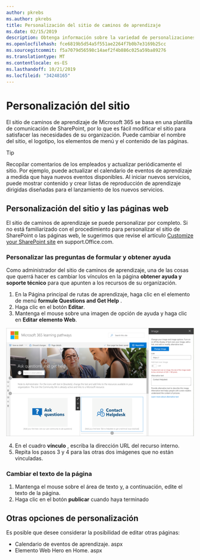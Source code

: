 ```yaml
---
author: pkrebs
ms.author: pkrebs
title: Personalización del sitio de caminos de aprendizaje
ms.date: 02/15/2019
description: Obtenga información sobre la variedad de personalizaciones disponibles con los caminos de aprendizaje de Microsoft 365
ms.openlocfilehash: fce6819b5d54a5f551ae2264f7b0b7e3169b25cc
ms.sourcegitcommit: f5a7079d56598c14aef2f4b886c025a59ba89276
ms.translationtype: MT
ms.contentlocale: es-ES
ms.lasthandoff: 10/21/2019
ms.locfileid: "34248165"
---
```

# <a name="customize-the-site"></a>Personalización del sitio

El sitio de caminos de aprendizaje de Microsoft 365 se basa en una plantilla de comunicación de SharePoint, por lo que es fácil modificar el sitio para satisfacer las necesidades de su organización. Puede cambiar el nombre del sitio, el logotipo, los elementos de menú y el contenido de las páginas. 

> [!TIP]
> Recopilar comentarios de los empleados y actualizar periódicamente el sitio. Por ejemplo, puede actualizar el calendario de eventos de aprendizaje a medida que haya nuevos eventos disponibles. Al iniciar nuevos servicios, puede mostrar contenido y crear listas de reproducción de aprendizaje dirigidas diseñadas para el lanzamiento de los nuevos servicios. 

## <a name="customize-the-site-and-web-pages"></a>Personalización del sitio y las páginas web

El sitio de caminos de aprendizaje se puede personalizar por completo. Si no está familiarizado con el procedimiento para personalizar el sitio de SharePoint o las páginas web, le sugerimos que revise el artículo [Customize your SharePoint site](https://support.office.com/en-us/article/customize-your-sharepoint-site-320b43e5-b047-4fda-8381-f61e8ac7f59b) en support.Office.com. 

### <a name="customize-ask-questions-and-get-help"></a>Personalizar las preguntas de formular y obtener ayuda

Como administrador del sitio de caminos de aprendizaje, una de las cosas que querrá hacer es cambiar los vínculos en la página **obtener ayuda y soporte técnico** para que apunten a los recursos de su organización. 

1.  En la Página principal de rutas de aprendizaje, haga clic en el elemento de menú **formule Questions and Get Help** .
2.  Haga clic en el botón **Editar**.
3.  Mantenga el mouse sobre una imagen de opción de ayuda y haga clic en **Editar elemento Web**.

![CG-Edithelp. png](media/cg-edithelp.png)

4.  En el cuadro **vínculo** , escriba la dirección URL del recurso interno. 
5.  Repita los pasos 3 y 4 para las otras dos imágenes que no están vinculadas.

### <a name="change-the-text-on-the-page"></a>Cambiar el texto de la página

1. Mantenga el mouse sobre el área de texto y, a continuación, edite el texto de la página. 
2. Haga clic en el botón **publicar** cuando haya terminado

## <a name="other-customization-options"></a>Otras opciones de personalización
Es posible que desee considerar la posibilidad de editar otras páginas:

- Calendario de eventos de aprendizaje. aspx
- Elemento Web Hero en Home. aspx

